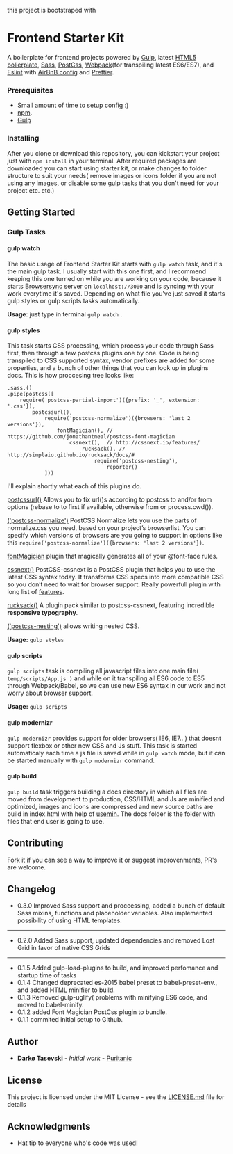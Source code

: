 this project is bootstraped with

# Frontend Starter Kit

A boilerplate for frontend projects powered by [Gulp](https://github.com/gulpjs/gulp), latest [HTML5 bolierplate](https://github.com/h5bp/html5-boilerplate), [Sass](http://sass-lang.com/), [PostCss](https://github.com/postcss/postcss), [Webpack](https://webpack.js.org/)(for transpiling latest ES6/ES7), and [Eslint](https://eslint.org/) with [AirBnB config](https://github.com/airbnb/javascript) and [Prettier](https://github.com/prettier/prettier).

### Prerequisites

* Small amount of time to setup config :)
* [npm](https://www.npmjs.com/get-npm).
* [Gulp](https://github.com/gulpjs/gulp)

### Installing

After you clone or download this repository, you can kickstart your project just with `npm install` in your terminal. After required packages are downloaded you can start using starter kit, or make changes to folder structure to suit your needs( remove images or icons folder if you are not using any images, or disable some gulp tasks that you don't need for your project etc. etc.)

## Getting Started

### Gulp Tasks

#### gulp watch

The basic usage of Frontend Starter Kit starts with `gulp watch` task, and it's the main gulp task. I usually start with this one first, and I recommend keeping this one turned on while you are working on your code, because it starts [Browsersync](https://www.browsersync.io) server on `localhost://3000` and is syncing with your work everytime it's saved. Depending on what file you've just saved it starts gulp styles or gulp scripts tasks automatically.

**Usage**: just type in terminal `gulp watch` .

#### gulp styles

This task starts CSS processing, which process your code through Sass first, then through a few postcss plugins one by one. Code is being transpiled to CSS supported syntax, vendor prefixes are added for some properties, and a bunch of other things that you can look up in plugins docs.
This is how proccesing tree looks like:

```
.sass.()
.pipe(postcss([
	require('postcss-partial-import')({prefix: '_', extension: '.css'}),
		postcssurl(),
			require('postcss-normalize')({browsers: 'last 2 versions'}),
				fontMagician(),	// https://github.com/jonathantneal/postcss-font-magician
					cssnext(),	// http://cssnext.io/features/
						rucksack(), // http://simplaio.github.io/rucksack/docs/#
							require('postcss-nesting'),
								reporter()
			]))
```

I'll explain shortly what each of this plugins do.

[postcssurl()](https://github.com/postcss/postcss-url) Allows you to fix url()s according to postcss to and/or from options (rebase to to first if available, otherwise from or process.cwd()).

[('postcss-normalize')](https://github.com/jonathantneal/postcss-normalize) PostCSS Normalize lets you use the parts of normalize.css you need, based on your project’s browserlist. You can specify which versions of browsers are you going to support in options like this `require('postcss-normalize')({browsers: 'last 2 versions'})`.

[fontMagician](https://github.com/jonathantneal/postcss-font-magician) plugin that magically generates all of your @font-face rules.

[cssnext()](https://github.com/postcss/postcss) PostCSS-cssnext is a PostCSS plugin that helps you to use the latest CSS syntax today. It transforms CSS specs into more compatible CSS so you don’t need to wait for browser support. Really powerfull plugin with long list of [features](http://cssnext.io/features/).

[rucksack()](https://github.com/seaneking/rucksack) A plugin pack similar to postcss-cssnext, featuring incredible **responsive
typography**.

[('postcss-nesting')](https://github.com/jonathantneal/postcss-nesting) allows writing nested CSS.

**Usage:** `gulp styles`

#### gulp scripts

`gulp scripts` task is compiling all javascript files into one main file`( temp/scripts/App.js )` and while on it transpiling all ES6 code to ES5 through Webpack/Babel, so we can use new ES6 syntax in our work and not worry about browser support.

**Usage:** `gulp scripts`

#### gulp modernizr

`gulp modernizr` provides support for older browsers( IE6, IE7.. ) that doesnt support flexbox or other new CSS and Js stuff. This task is started automaticaly each time a js file is saved while in `gulp watch` mode, but it can be started manually with `gulp modernizr` command.

#### gulp build

`gulp build` task triggers building a docs directory in which all files are moved from development to production, CSS/HTML and Js are minified and optimized, images and icons are compressed and new source paths are build in index.html with help of [usemin](https://github.com/zont/gulp-usemin). The docs folder is the folder with files that end user is going to use.

## Contributing

Fork it if you can see a way to improve it or suggest improvenments, PR's are welcome.

## Changelog

* 0.3.0 Improved Sass support and proccessing, added a bunch of default Sass mixins, functions and placeholder variables. Also implemented possibility of using HTML templates.

---

* 0.2.0 Added Sass support, updated dependencies and removed Lost Grid in favor of native CSS Grids

---

* 0.1.5 Added gulp-load-plugins to build, and improved perfomance and startup time of tasks
* 0.1.4 Changed deprecated es-2015 babel preset to babel-preset-env., and added HTML minifier to build.
* 0.1.3 Removed gulp-uglify( problems with minifying ES6 code, and moved to babel-minify.
* 0.1.2 added Font Magician PostCss plugin to bundle.
* 0.1.1 commited initial setup to Github.

## Author

* **Darkø Tasevski** - _Initial work_ - [Puritanic](https://github.com/Puritanic)

## License

This project is licensed under the MIT License - see the [LICENSE.md](LICENSE.md) file for details

## Acknowledgments

* Hat tip to everyone who's code was used!
